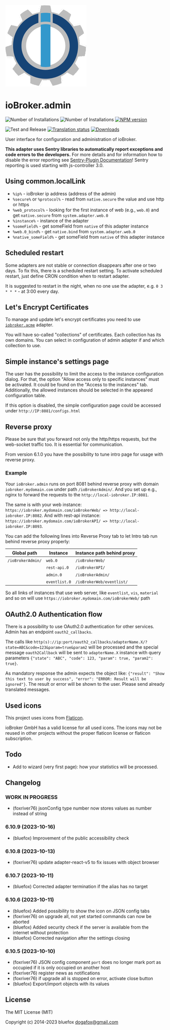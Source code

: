 ![Logo](admin/admin.png)
# ioBroker.admin

![Number of Installations](http://iobroker.live/badges/admin-installed.svg)
![Number of Installations](http://iobroker.live/badges/admin-stable.svg)
[![NPM version](http://img.shields.io/npm/v/iobroker.admin.svg)](https://www.npmjs.com/package/iobroker.admin)

![Test and Release](https://github.com/ioBroker/ioBroker.admin/workflows/Test%20and%20Release/badge.svg)
[![Translation status](https://weblate.iobroker.net/widgets/adapters/-/admin/svg-badge.svg)](https://weblate.iobroker.net/engage/adapters/?utm_source=widget)
[![Downloads](https://img.shields.io/npm/dm/iobroker.admin.svg)](https://www.npmjs.com/package/iobroker.admin)

User interface for configuration and administration of ioBroker.

**This adapter uses Sentry libraries to automatically report exceptions and code errors to the developers.** For more details and for information how to disable the error reporting see [Sentry-Plugin Documentation](https://github.com/ioBroker/plugin-sentry#plugin-sentry)! Sentry reporting is used starting with js-controller 3.0.

## Using common.localLink
- `%ip%` - ioBroker ip address (address of the admin)
- `%secure%` or `%protocol%` - read from `native.secure` the value and use http or https
- `%web_protocol%` - looking for the first instance of web (e.g., `web.0`) and get `native.secure` from `system.adapter.web.0`
- `%instance%` - instance of the adapter
- `%someField%` - get someField from `native` of this adapter instance
- `%web.0_bind%` - get `native.bind` from `system.adapter.web.0`
- `%native_someField%` - get someField from `native` of this adapter instance

## Scheduled restart
Some adapters are not stable or connection disappears after one or two days.
To fix this, there is a scheduled restart setting.
To activate scheduled restart, just define CRON condition when to restart adapter.

It is suggested to restart in the night, when no one use the adapter, e.g. `0 3 * * *` - at 3:00 every day.

## Let's Encrypt Certificates
To manage and update let's encrypt certificates you need to use [`iobroker.acme`](https://github.com/iobroker-community-adapters/ioBroker.acme) adapter.

You will have so-called "collections" of certificates. Each collection has its own domains.
You can select in configuration of admin adapter if and which collection to use.

## Simple instance's settings page
The user has the possibility to limit the access to the instance configuration dialog.
For that, the option "Allow access only to specific instances" must be activated.
It could be found on the "Access to the instances" tab.
Additionally, the allowed instances should be selected in the appeared configuration table.

If this option is disabled, the simple configuration page could be accessed under `http://IP:8081/configs.html`

## Reverse proxy
Please be sure that you forward not only the http/https requests, but the web-socket traffic too. It is essential for communication.

From version 6.1.0 you have the possibility to tune intro page for usage with reverse proxy.

### Example 
Your `ioBroker.admin` runs on port 8081 behind reverse proxy with domain `iobroker.mydomain.com` under path `/ioBrokerAdmin/`. 
And you set up e.g., nginx to forward the requests to the `http://local-iobroker.IP:8081`. 

The same is with your web instance: `https://iobroker.mydomain.com/ioBrokerWeb/ => http://local-iobroker.IP:8082`.
And with rest-api instance: `https://iobroker.mydomain.com/ioBrokerAPI/ => http://local-iobroker.IP:8093`.

You can add the following lines into Reverse Proxy tab to let Intro tab run behind reverse proxy properly:

| Global path       | Instance      | Instance path behind proxy |
|-------------------|---------------|----------------------------|
| `/ioBrokerAdmin/` | `web.0`       | `/ioBrokerWeb/`            |
|                   | `rest-api.0`  | `/ioBrokerAPI/`            |
|                   | `admin.0`     | `/ioBrokerAdmin/`          |
|                   | `eventlist.0` | `/ioBrokerWeb/eventlist/`  |

So all links of instances that use web server, like `eventlist`, `vis`, `material` and so on will use `https://iobroker.mydomain.com/ioBrokerWeb/` path

## OAuth2.0 Authentication flow
There is a possibility to use OAuth2.0 authentication for other services. Admin has an endpoint `oauth2_callbacks`. 

The calls like `http(s)://ip:port/oauth2_callbacks/adapterName.X/?state=ABC&code=123&param=true&param2` will be processed and the special message `oauth2Callback` will be sent to `adapterName.X` instance with query parameters `{"state": "ABC", "code": 123, "param": true, "param2": true}`.

As mandatory response the admin expects the object like: `{"result": "Show this text to user by success", "error": "ERROR: Result will be ignored"}`. The result or error will be shown to the user. Please send already translated messages.

## Used icons
This project uses icons from [Flaticon](https://www.flaticon.com/).

ioBroker GmbH has a valid license for all used icons.
The icons may not be reused in other projects without the proper flaticon license or flaticon subscription.

## Todo
- Add to wizard (very first page): how your statistics will be processed.

<!--
	### **WORK IN PROGRESS**
-->
## Changelog
### **WORK IN PROGRESS**
* (foxriver76) jsonConfig type number now stores values as number instead of string

### 6.10.9 (2023-10-16)
* (bluefox) Improvement of the public accessibility check

### 6.10.8 (2023-10-13)
* (foxriver76) update adapter-react-v5 to fix issues with object browser

### 6.10.7 (2023-10-11)
* (bluefox) Corrected adapter termination if the alias has no target

### 6.10.6 (2023-10-11)
* (bluefox) Added possibility to show the icon on JSON config tabs
* (foxriver76) on upgrade all, not yet started commands can now be aborted
* (bluefox) Added security check if the server is available from the internet without protection
* (bluefox) Corrected navigation after the settings closing

### 6.10.5 (2023-10-10)
* (foxriver76) JSON config component `port` does no longer mark port as occupied if it is only occupied on another host
* (foxriver76) register news as notifications
* (foxriver76) if upgrade all is stopped on error, activate close button
* (bluefox) Export/import objects with its values

## License
The MIT License (MIT)

Copyright (c) 2014-2023 bluefox <dogafox@gmail.com>
